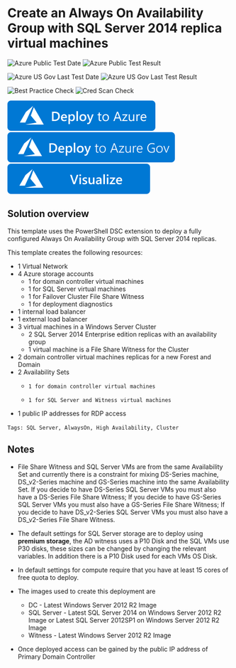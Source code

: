 # Create an Always On Availability Group with SQL Server 2014 replica virtual machines

![Azure Public Test Date](https://azurequickstartsservice.blob.core.windows.net/badges/sqlvm-alwayson-cluster/PublicLastTestDate.svg)
![Azure Public Test Result](https://azurequickstartsservice.blob.core.windows.net/badges/sqlvm-alwayson-cluster/PublicDeployment.svg)

![Azure US Gov Last Test Date](https://azurequickstartsservice.blob.core.windows.net/badges/sqlvm-alwayson-cluster/FairfaxLastTestDate.svg)
![Azure US Gov Last Test Result](https://azurequickstartsservice.blob.core.windows.net/badges/sqlvm-alwayson-cluster/FairfaxDeployment.svg)

![Best Practice Check](https://azurequickstartsservice.blob.core.windows.net/badges/sqlvm-alwayson-cluster/BestPracticeResult.svg)
![Cred Scan Check](https://azurequickstartsservice.blob.core.windows.net/badges/sqlvm-alwayson-cluster/CredScanResult.svg)

[![Deploy To Azure](https://raw.githubusercontent.com/Azure/azure-quickstart-templates/master/1-CONTRIBUTION-GUIDE/images/deploytoazure.svg?sanitize=true)](https://portal.azure.com/#create/Microsoft.Template/uri/https%3A%2F%2Fraw.githubusercontent.com%2FAzure%2Fazure-quickstart-templates%2Fmaster%2Fsqlvm-alwayson-cluster%2Fazuredeploy.json)
[![Deploy To Azure US Gov](https://raw.githubusercontent.com/Azure/azure-quickstart-templates/master/1-CONTRIBUTION-GUIDE/images/deploytoazuregov.svg?sanitize=true)](https://portal.azure.us/#create/Microsoft.Template/uri/https%3A%2F%2Fraw.githubusercontent.com%2FAzure%2Fazure-quickstart-templates%2Fmaster%2Fsqlvm-alwayson-cluster%2Fazuredeploy.json)
[![Visualize](https://raw.githubusercontent.com/Azure/azure-quickstart-templates/master/1-CONTRIBUTION-GUIDE/images/visualizebutton.svg?sanitize=true)](http://armviz.io/#/?load=https%3A%2F%2Fraw.githubusercontent.com%2FAzure%2Fazure-quickstart-templates%2Fmaster%2Fsqlvm-alwayson-cluster%2Fazuredeploy.json)



## Solution overview

This template uses the PowerShell DSC extension to deploy a fully configured Always On Availability Group with SQL Server 2014 replicas.

This template creates the following resources:

+   1 Virtual Network
+   4 Azure storage accounts
    +    1 for domain controller virtual machines
    +    1 for SQL Server virtual machines
    +    1 for Failover Cluster File Share Witness
    +    1 for deployment diagnostics
+   1 internal load balancer
+   1 external load balancer
+   3 virtual machines in a Windows Server Cluster
    +    2 SQL Server 2014 Enterprise edition replicas with an availability group
    +    1 virtual machine is a File Share Witness for the Cluster
+   2 domain controller virtual machines replicas for a new Forest and Domain
+   2 Availability Sets
    +     1 for domain controller virtual machines
    +     1 for SQL Server and Witness virtual machines
+   1 public IP addresses for RDP access

`Tags: SQL Server, AlwaysOn, High Availability, Cluster `

## Notes

+ 	File Share Witness and SQL Server VMs are from the same Availability Set and currently there is a constraint for mixing DS-Series machine, DS_v2-Series machine and GS-Series machine into the same Availability Set. If you decide to have DS-Series SQL Server VMs you must also have a DS-Series File Share Witness; If you decide to have GS-Series SQL Server VMs you must also have a GS-Series File Share Witness; If you decide to have DS_v2-Series SQL Server VMs you must also have a DS_v2-Series File Share Witness.

+	The default settings for SQL Server storage are to deploy using **premium storage**, the AD witness uses a P10 Disk and the SQL VMs use P30 disks, these sizes can be changed by changing the relevant variables. In addition there is a P10 Disk used for each VMs OS Disk.

+ 	In default settings for compute require that you have at least 15 cores of free quota to deploy.

+ 	The images used to create this deployment are
	+ 	DC - Latest Windows Server 2012 R2 Image
	+ 	SQL Server - Latest SQL Server 2014 on Windows Server 2012 R2 Image or Latest SQL Server 2012SP1 on Windows Server 2012 R2 Image
	+ 	Witness - Latest Windows Server 2012 R2 Image

+ 	Once deployed access can be gained by the public IP address of Primary Domain Controller



